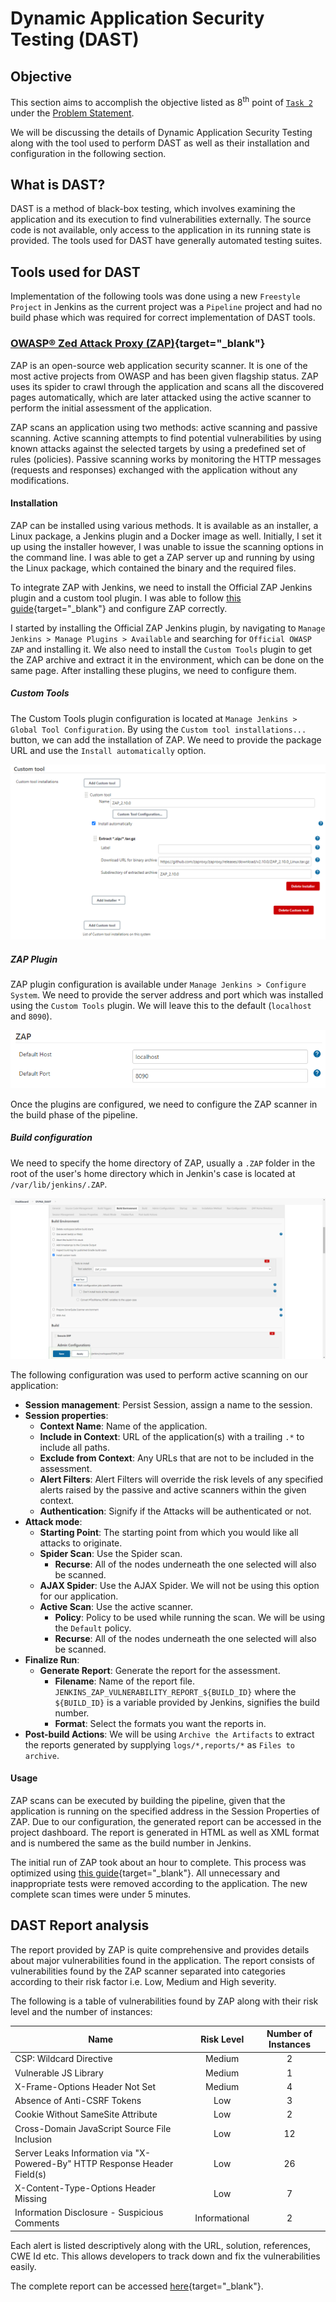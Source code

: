# Dynamic Application Security Testing (DAST)

## Objective

This section aims to accomplish the objective listed as 8<sup>th</sup> point of [`Task 2`](../problem-statement/#task-2) under the [Problem Statement](../problem-statement).

We will be discussing the details of Dynamic Application Security Testing along with the tool used to perform DAST as well as their installation and configuration in the following section.

## What is DAST?

DAST is a method of black-box testing, which involves examining the application and its execution to find vulnerabilities externally. The source code is not available, only access to the application in its running state is provided. The tools used for DAST have generally automated testing suites. 

## Tools used for DAST

Implementation of the following tools was done using a new `Freestyle Project` in Jenkins as the current project was a `Pipeline` project and had no build phase which was required for correct implementation of DAST tools.

### [OWASP® Zed Attack Proxy (ZAP)](https://www.zaproxy.org/){target="_blank"}

ZAP is an open-source web application security scanner. It is one of the most active projects from OWASP and has been given flagship status. ZAP uses its spider to crawl through the application and scans all the discovered pages automatically, which are later attacked using the active scanner to perform the initial assessment of the application.

ZAP scans an application using two methods: active scanning and passive scanning. Active scanning attempts to find potential vulnerabilities by using known attacks against the selected targets by using a predefined set of rules (policies). Passive scanning works by monitoring the HTTP messages (requests and responses) exchanged with the application without any modifications. 

#### Installation

ZAP can be installed using various methods. It is available as an installer, a Linux package, a Jenkins plugin and a Docker image as well. Initially, I set it up using the installer however, I was unable to issue the scanning options in the command line. I was able to get a ZAP server up and running by using the Linux package, which contained the binary and the required files. 

To integrate ZAP with Jenkins, we need to install the Official ZAP Jenkins plugin and a custom tool plugin. I was able to follow [this guide](https://we45.com/blog/a-step-by-step-guide-to-integrate-zap-with-jenkins/){target="_blank"} and configure ZAP correctly.

I started by installing the Official ZAP Jenkins plugin, by navigating to `Manage Jenkins > Manage Plugins > Available` and searching for `Official OWASP ZAP` and installing it. We also need to install the `Custom Tools` plugin to get the ZAP archive and extract it in the environment, which can be done on the same page. After installing these plugins, we need to configure them.

##### Custom Tools

The Custom Tools plugin configuration is located at `Manage Jenkins > Global Tool Configuration`. By using the `Custom tool installations...` button, we can add the installation of ZAP. We need to provide the package URL and use the `Install automatically` option.

![Custom Tools configuration](images/custom_tools.png)

##### ZAP Plugin

ZAP plugin configuration is available under `Manage Jenkins > Configure System`. We need to provide the server address and port which was installed using the `Custom Tools` plugin. We will leave this to the default (`localhost` and `8090`).

![ZAP Plugin configuration](images/zap_configuration.png)

Once the plugins are configured, we need to configure the ZAP scanner in the build phase of the pipeline.


##### Build configuration

We need to specify the home directory of ZAP, usually a `.ZAP` folder in the root of the user's home directory which in Jenkin's case is located at `/var/lib/jenkins/.ZAP`.

![Custom tools in build environment](images/custom_tools_build_environment.png)

The following configuration was used to perform active scanning on our application:

- **Session management**: Persist Session, assign a name to the session.
- **Session properties**: 
    - **Context Name**: Name of the application.
    - **Include in Context**: URL of the application(s) with a trailing `.*` to include all paths.
    - **Exclude from Context**: Any URLs that are not to be included in the assessment.
    - **Alert Filters**: Alert Filters will override the risk levels of any specified alerts raised by the passive and active scanners within the given context.
    - **Authentication**: Signify if the Attacks will be authenticated or not.
- **Attack mode**:
    - **Starting Point**: The starting point from which you would like all attacks to originate.
    - **Spider Scan**: Use the Spider scan.
        - **Recurse**: All of the nodes underneath the one selected will also be scanned.
    - **AJAX Spider**: Use the AJAX Spider. We will not be using this option for our application.
    - **Active Scan**: Use the active scanner.
        - **Policy**: Policy to be used while running the scan. We will be using the `Default` policy.
        - **Recurse**: All of the nodes underneath the one selected will also be scanned.
- **Finalize Run**:
    - **Generate Report**: Generate the report for the assessment.
        - **Filename**: Name of the report file. `JENKINS_ZAP_VULNERABILITY_REPORT_${BUILD_ID}` where the `${BUILD_ID}` is a variable provided by Jenkins, signifies the build number.
        - **Format**: Select the formats you want the reports in.
- **Post-build Actions**: We will be using `Archive the Artifacts` to extract the reports generated by supplying `logs/*,reports/*` as `Files to archive`.

#### Usage

ZAP scans can be executed by building the pipeline, given that the application is running on the specified address in the Session Properties of ZAP. Due to our configuration, the generated report can be accessed in the project dashboard. The report is generated in HTML as well as XML format and is numbered the same as the build number in Jenkins. 

The initial run of ZAP took about an hour to complete. This process was optimized using [this guide](https://blog.mozilla.org/security/2013/07/10/how-to-speed-up-owasp-zap-scans/){target="_blank"}. All unnecessary and inappropriate tests were removed according to the application. The new complete scan times were under 5 minutes. 

## DAST Report analysis

The report provided by ZAP is quite comprehensive and provides details about major vulnerabilities found in the application. The report consists of vulnerabilities found by the ZAP scanner separated into categories according to their risk factor i.e. Low, Medium and High severity. 

The following is a table of vulnerabilities found by ZAP along with their risk level and the number of instances:

|Name                                                                       |Risk Level     |Number of Instances|
|---                                                                        |:-:            |:-:                |
|CSP: Wildcard Directive                                                    |Medium         |2                  |
|Vulnerable JS Library                                                      |Medium         |1                  |
|X-Frame-Options Header Not Set                                             |Medium         |4                  |
|Absence of Anti-CSRF Tokens                                                |Low            |3                  |
|Cookie Without SameSite Attribute                                          |Low            |2                  |
|Cross-Domain JavaScript Source File Inclusion                              |Low            |12                 |
|Server Leaks Information via "X-Powered-By" HTTP Response Header Field(s)  |Low            |26                 |
|X-Content-Type-Options Header Missing                                      |Low            |7                  |
|Information Disclosure - Suspicious Comments                               |Informational  |2                  |

Each alert is listed descriptively along with the URL, solution, references, CWE Id etc. This allows developers to track down and fix the vulnerabilities easily.

The complete report can be accessed [here](reports/ZAP_Scanning_Report.html){target="_blank"}.